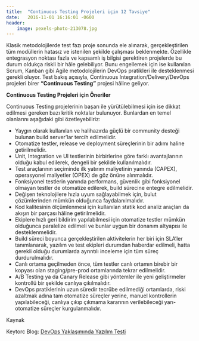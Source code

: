 ```yaml
---
title:  "Continuous Testing Projeleri için 12 Tavsiye"
date:   2016-11-01 16:16:01 -0600
header:
    image: pexels-photo-213078.jpg
---
```

Klasik metodolojilerde test fazı proje sonunda ele alınarak, gerçekleştirilen tüm modüllerin hatasız ve istenilen şekilde çalışması beklenmekte. Özellikle entegrasyon noktası fazla ve kapsamlı iş bilgisi gerektiren projelerde bu durum oldukça riskli bir hâle gelebiliyor. Bunu engellemek için ise kullanılan Scrum, Kanban gibi Agile metodolojilerin DevOps pratikleri ile desteklenmesi gerekli oluyor. Test bakış açısıyla, Continuous Integration/Delivery/DevOps projeleri birer <b>“Continuous Testing”</b> projesi hâline geliyor.

<b>Continuous Testing Projeleri için Öneriler</b>

Continuous Testing projelerinin başarı ile yürütülebilmesi için ise dikkat edilmesi gereken bazı kritik noktalar bulunuyor. Bunlardan en temel olanlarını aşağıdaki gibi özetleyebiliriz:

- Yaygın olarak kullanılan ve halihazırda güçlü bir community desteği bulunan build server’lar tercih edilmelidir.
- Otomatize testler, release ve deployment süreçlerinin bir adımı haline getirilmelidir.
- Unit, Integration ve UI testlerinin birbirlerine göre farklı avantajlarının olduğu kabul edilerek, dengeli bir şekilde kullanılmalıdır.
- Test araçlarının seçiminde ilk yatırım maliyetinin yanında (CAPEX), operasyonel maliyetler (OPEX) de göz önüne alınmalıdır.
- Fonksiyonel testlerin yanında performans, güvenlik gibi fonksiyonel olmayan testler de otomatize edilerek, build sürecine entegre edilmelidir.
- Değişen teknolojilere hızla uyum sağlayabilmek için, bulut çözümlerinden mümkün olduğunca faydalanılmalıdır.
- Kod kalitesinin ölçümlenmesi için kullanılan statik kod analiz araçları da akışın bir parçası hâline getirilmelidir.
- Ekiplere hızlı geri bildirim yapılabilmesi için otomatize testler mümkün olduğunca paralelize edilmeli ve bunlar uygun bir donanım altyapısı ile desteklenmelidir.
- Build süreci boyunca gerçekleştirilen aktivitelerin her biri için SLA’ler tanımlanarak, yazılım ve test ekipleri durumdan haberdar edilmeli, hatta gerekli olduğu durumlarda ayrıntılı inceleme için tüm süreç durdurulmalıdır.
- Canlı ortama geçilmeden önce, tüm testler canlı ortamın birebir bir kopyası olan staging/pre-prod ortamlarında tekrar edilmelidir.
- A/B Testing ya da Canary Release gibi yöntemler ile yeni geliştirmeler kontrollü bir şekilde canlıya çıkılmalıdır.
- DevOps pratiklerinin uzun süredir tecrübe edilmediği ortamlarda, riski azaltmak adına tam otomatize süreçler yerine, manuel kontrollerin yapılabileceği, canlıya çıkıp çıkmama kararının verilebileceği yarı-otomatize süreçler kurgulanmalıdır.

Kaynak

Keytorc Blog: [DevOps Yaklaşımında Yazılım Testi](http://www.keytorc.com/blog/devops-yaklasiminda-yazilim-testi_3625/)